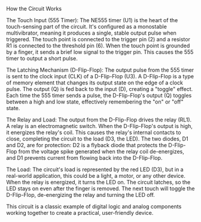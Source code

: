 How the Circuit Works

The Touch Input (555 Timer): The NE555 timer (U1) is the heart of the touch-sensing part of the circuit. It's configured as a monostable multivibrator, meaning it produces a single, stable output pulse when triggered. The touch point is connected to the trigger pin (2) and a resistor R1 is connected to the threshold pin (6). When the touch point is grounded by a finger, it sends a brief low signal to the trigger pin. This causes the 555 timer to output a short pulse.

The Latching Mechanism (D-Flip-Flop): The output pulse from the 555 timer is sent to the clock input (CLK) of a D-Flip-Flop (U3). A D-Flip-Flop is a type of memory element that changes its output state on the edge of a clock pulse. The output (Q) is fed back to the input (D), creating a "toggle" effect. Each time the 555 timer sends a pulse, the D-Flip-Flop's output (Q) toggles between a high and low state, effectively remembering the "on" or "off" state.

The Relay and Load: The output from the D-Flip-Flop drives the relay (RL1). A relay is an electromagnetic switch. When the D-Flip-Flop's output is high, it energizes the relay's coil. This causes the relay's internal contacts to close, completing the circuit to the load (D3, the LED). The two diodes, D1 and D2, are for protection: D2 is a flyback diode that protects the D-Flip-Flop from the voltage spike generated when the relay coil de-energizes, and D1 prevents current from flowing back into the D-Flip-Flop.

The Load: The circuit's load is represented by the red LED (D3), but in a real-world application, this could be a light, a motor, or any other device. When the relay is energized, it turns the LED on. The circuit latches, so the LED stays on even after the finger is removed. The next touch will toggle the D-Flip-Flop, de-energizing the relay and turning the LED off.

This circuit is a classic example of digital logic and analog components working together to create a practical, user-friendly device.
